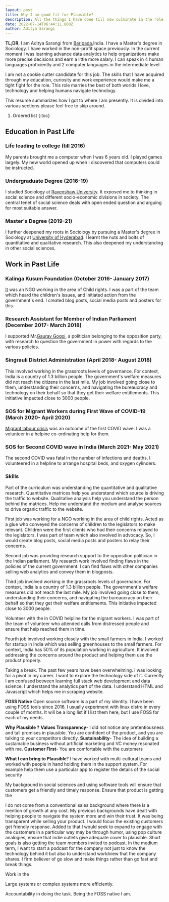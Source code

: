 ```yaml
---
layout: post
title: Why I am good fit for Plausible? 
description: All the things I have done till now culminate in the role of customer success manager at plausible
date: 2022-07-14T06:44:11.860Z
author: Aditya Sarangi
---
```



**TL;DR**, I am Aditya Sarangi from [Baripada](https://en.wikipedia.org/wiki/Baripada),India. I have a Master's degree in Sociology. I have worked in the non-profit space previously. In the current moment I was learning advance data analytics to help organizations make more precise decisions and earn a little more salary. I can speak in 4 human languages proficiently and 2 computer languages in the intermediate level.

I am not a cookie cutter candidate for this job. The skills that I have acquired through my education, curiosity and work experience would make me a tight fight for the role. This role marries the best of both worlds I love, technology and helping humans navigate technology.

This resume summarizes how I got to where I am presently. It is divided into various sections please feel free to skip around. 

1. Ordered list
{:toc}

## Education in Past Life
### Life leading to college (till 2016)
My parents brought me a computer when I was 6 years old. I played games largely. My new world opened up when I discovered that computers could be instructed.

### Undergraduate Degree (2016-19)
I studied Sociology at [Ravenshaw University](https://ravenshawuniversity.ac.in/). It exposed me to thinking in social science and different socio-economic divisions in society. The central tenet of social science deals with open ended question and arguing for most suitable answer. 

### Master's Degree (2019-21)
I further deepened my roots in Sociology by pursuing a Master's degree in Sociology at [University of Hyderabad](https://uohyd.ac.in/). I learnt the nuts and bolts of quantitative and qualitative research. This also deepened my understanding in other social sciences.

## Work in Past Life
### Kalinga Kusum Foundation (October 2016- January 2017)
[It](http://kalingakusum.org/index.php) was an NGO working in the area of Child rights. I was a part of the team which heard the children's issues, and initiated action from the government's end. I created blog posts, social media posts and posters for this.

### Research Assistant for Member of Indian Parliament (December 2017- March 2018)
I supported Mr.[Gaurav Gogoi](https://gauravgogoi.org/), a politician belonging to the opposition party, with research to question the government in power with regards to the various policies. 

### Singrauli District Administration (April 2018- August 2018)
This involved working in the grassroots levels of governance. For context, India is a country of 1.3 billion people. The government's welfare measures did not reach the citizens in the last mile. My job involved going close to them, understanding their concerns, and navigating the bureaucracy and technology on their behalf so that they get their welfare entitlements. This initiative impacted close to 3000 people. 

### SOS for Migrant Workers during First Wave of COVID-19 (March 2020- April 2020)
[Migrant labour crisis](https://www.washingtonpost.com/world/asia_pacific/india-coronavirus-lockdown-migrant-workers/2020/03/27/a62df166-6f7d-11ea-a156-0048b62cdb51_story.html) was an outcome of the first COVID wave. I was a volunteer in a helpine co-ordinating help for them. 

### SOS for Second COVID wave in India (March 2021- May 2021)
The second COVID was fatal in the number of infections and deaths. I volunteered in a helpline to arrange hospital beds, and oxygen cylinders.

### Skills

Part of the curriculum was understanding the quantitative and qualitative research. Quantitative matrices help you understand which source is driving the traffic to website. Qualitative analysis help you understand the person behind the matrices. Help me understand the medium and analyse sources to drive organic traffic to the website. 

First job was working for a NGO working in the area of child rights. Acted as a glue who conveyed the concerns of children to the legislators to make relevant. Children were the first clients who had their concerns relayed to the legislators. I was part of team which also involved in advocacy. So, I would create blog posts, social media posts and posters to relay their concerns.

Second job was providing research support to the opposition politician in the Indian parliament. My research work involved finding flaws in the policies of the current government. I can find flaws with other companies selling web analytics and convey them in blogposts.

Third job involved working in the grassroots levels of governance. For context, India is a country of 1.3 billion people. The government's welfare measures did not reach the last mile. My job involved going close to them, understanding their concerns, and navigating the bureaucracy on their behalf so that they get their welfare entitlements. This initiative impacted close to 3000 people. 

Volunteer with the in COVID helpline for the migrant workers. I was part of the team of volunteer who attended calls from distressed people and ensure that help reached them in time. 

Fourth job involved working closely with the small farmers in India. I worked for startup in India which was selling greenhouses to the small farmers. For context, India has 50% of its population working in agriculture. It involved addressing the concerns around the product and helping them use the product properly.

Taking a break. The past few years have been overwhelming. I was looking for a pivot in my career. I want to explore the technology side of it. Currently I am confused between learning full stack web development and data science. I understand the analytics part of the data. I understand HTML and Javascript which helps me in scraping website.

**FOSS Native**
Open source software is a part of my identity. I have been using FOSS tools since 2016. I usually experiment with linux distro in every couple of months. It will be a long list if I list them here, but I use FOSS for each of my needs. 

**Why Plausible ?**
**Values Transparency**- I did not notice any pretentiousness and tall promises in plausible. You are confident of the product, and you are talking to your competitors directly.
**Sustainability**- The idea of building a sustainable business without artificial marketing and VC money resonated with me.
**Customer First**- You are comfortable with the customers

**What I can bring to Plausible**? 
I have worked with multi-cultural teams and worked with people in hand holding them in the support system. For example help them use a particular app to register the details of the social security

My background in social sciences and using software tools will ensure that customers get a friendly and timely response. Ensure that product is getting the

I do not come from a conventional sales background where there is a mention of growth at any cost. My previous backgrounds have dealt with helping people to navigate the system more and win their trust. It was being transparent while selling your product. I would focus the existing customers get friendly response. Added to that I would seek to expand to engage with the customers in a particular way may be through humor, using pop culture analogies, ensure that indie outlets give adequate cover to plausible. Short goals is also getting the team members invited to podcast. In the medium term, I want to start a podcast for the company not just to know the technology behind it but also to understand worldview that the company shares. I firm believer of go slow and make things rather than go fast and break things.

Work in the 


Large systems or complex systems more efficiently. 

Accountability in doing the task. Being the FOSS native I am. 

